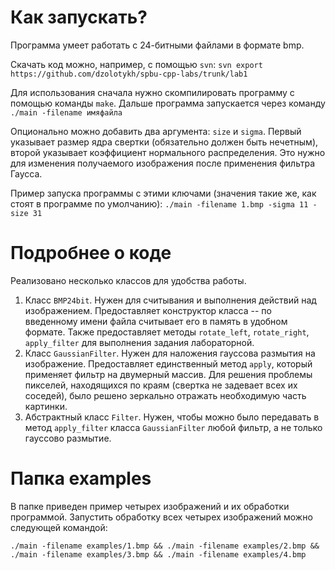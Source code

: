 # Как запускать?
Программа умеет работать с 24-битными файлами в формате bmp. 

Скачать код можно, например, с помощью ```svn```:
```svn export https://github.com/dzolotykh/spbu-cpp-labs/trunk/lab1```

Для использования сначала нужно скомпилировать программу с помощью команды ```make```. 
Дальше программа запускается через команду ```./main -filename имяфайла```

Опционально можно добавить два аргумента: ```size``` и ```sigma```. Первый указывает размер ядра свертки (обязательно должен быть нечетным), второй указывает 
коэффициент нормального распределения. Это нужно для изменения получаемого изображения после применения фильтра Гаусса.

Пример запуска программы с этими ключами (значения такие же, как стоят в программе по умолчанию): ```./main -filename 1.bmp -sigma 11 -size 31```

# Подробнее о коде
Реализовано несколько классов для удобства работы.
1. Класс ```BMP24bit```. Нужен для считывания и выполнения действий над изображением. Предоставляет конструктор класса -- по введенному имени файла считывает его 
в память в удобном формате. Также предоставляет методы ```rotate_left```, ```rotate_right```, ```apply_filter``` для выполнения задания лабораторной.
2. Класс ```GaussianFilter```. Нужен для наложения гауссова размытия  на изображение. Предоставляет единственный метод ```apply```, который применяет фильтр на 
двумерный массив. Для решения проблемы пикселей, находящихся по краям (свертка не задевает всех их соседей), было решено зеркально отражать необходимую часть 
картинки. 
3. Абстрактный класс ```Filter```. Нужен, чтобы можно было передавать в метод ```apply_filter``` класса ```GaussianFilter``` любой фильтр, а не только гауссово 
размытие.

# Папка examples
В папке приведен пример четырех изображений и их обработки программой. Запустить обработку всех четырех изображений можно следующей командой:

```./main -filename examples/1.bmp && ./main -filename examples/2.bmp && ./main -filename examples/3.bmp && ./main -filename examples/4.bmp```
